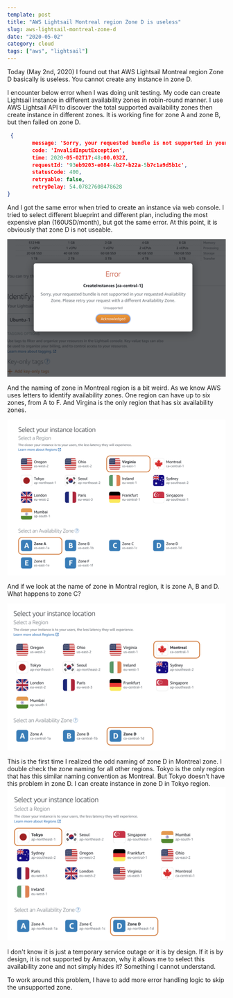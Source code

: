 ```yaml
---
template: post
title: "AWS Lightsail Montreal region Zone D is useless"
slug: aws-lightsail-montreal-zone-d
date: "2020-05-02"
category: cloud
tags: ["aws", "lightsail"]
---
```


Today (May 2nd, 2020) I found out that AWS Lightsail Montreal region Zone D basically is useless. You cannot create any instance in zone D.

I encounter below error when I was doing unit testing. My code can create Lightsail instance in different availability zones in robin-round manner. I use AWS Lightsail API to discover the total supported availability zones then create instance in different zones. It is working fine for zone A and zone B, but then failed on zone D.

```json
 {
        message: 'Sorry, your requested bundle is not supported in your requested Availability Zone. Please retry your request with a different Availability Zone.',
        code: 'InvalidInputException',
        time: 2020-05-02T17:48:00.032Z,
        requestId: '93eb9203-e084-4b27-b22a-5b7c1a9d5b1c',
        statusCode: 400,
        retryable: false,
        retryDelay: 54.07827608478628
}
```

And I got the same error when tried to create an instance via web console. I tried to select different blueprint and different plan, including the most expensive plan (160USD/month), but got the same error. At this point, it is obviously that zone D is not useable.

![zone-d-error-code](2020-05-02-21-49-19.png)

And the naming of zone in Montreal region is a bit weird. As we know AWS uses letters to identify availability zones. One region can have up to six zones, from A to F. And Virgina is the only region that has six availability zones.

![lightsail-virginia-zone](2020-05-02-22-08-03.png)

And if we look at the name of zone in Montral region, it is zone A, B and D. What happens to zone C?

![lightsail-montreal-zone-d](2020-05-02-22-00-11.png)

This is the first time I realized the odd naming of zone D in Montreal zone. I double check the zone naming for all other regions. Tokyo is the only region that has this similar naming convention as Montreal. But Tokyo doesn't have this problem in zone D. I can create instance in zone D in Tokyo region.
![lightsail-tokyo-zone-d](2020-05-02-22-12-47.png)

I don't know it is just a temporary service outage or it is by design. If it is by design, it is not supported by Amazon, why it allows me to select this availability zone and not simply hides it? Something I cannot understand.

To work around this problem, I have to add more error handling logic to skip the unsupported zone.
